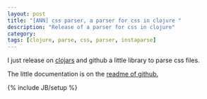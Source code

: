 ```yaml
---
layout: post
title: "[ANN] css parser, a parser for css in clojure "
description: "Release of a parser for css in clojure"
category: 
tags: [clojure, parse, css, parser, instaparse]
---
```


I just release on [clojars](https://clojars.org/css-parser) and github a little library to parse css files.

The little documentation is on the [readme of github.](https://github.com/siscia/css-parser)


{% include JB/setup %}
